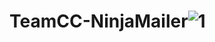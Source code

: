 # TeamCC-NinjaMailer![1](https://user-images.githubusercontent.com/88527426/129282296-fde40517-c3e4-4da0-8e65-3508653ecd2f.PNG)
